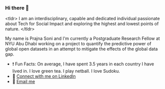 ### Hi there 👋

\<tldr\> I am an interdisciplinary, capable and dedicated individual passionate about Tech for Social Impact and exploring the highest and lowest points of nature. \<\/tldr\>

My name is Prajna Soni and I'm currently a Postgraduate Research Fellow at NYU Abu Dhabi working on a project to quantify the predictive power of global open datasets in an attempt to mitigate the effects of the global data gap. 

* :exclamation: Fun Facts: On average, I have spent 3.5 years in each country I have lived in. I love green tea. I play netball. I love Sudoku.
* :handshake: [Connect with me on LinkedIn](https://www.linkedin.com/in/prajnasoni/)
* :email: [Email me](prajna.soni@nyu.edu)



